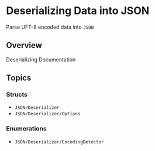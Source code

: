 # Deserializing Data into JSON

Parse UFT-8 encoded data into ``JSON``

## Overview

Deserializing Documentation

## Topics

### Structs

- ``JSON/Deserializer``
- ``JSON/Deserializer/Options``

### Enumerations

- ``JSON/Deserializer/EncodingDetector``
